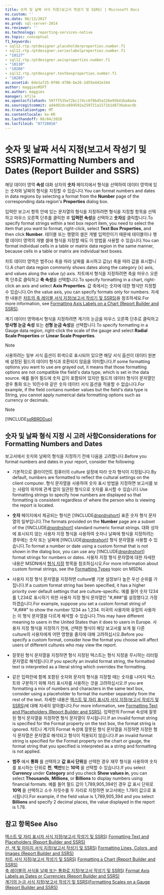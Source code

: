 ```yaml
---
title: 숫자 및 날짜 서식 지정(보고서 작성기 및 SSRS) | Microsoft Docs
ms.custom: ''
ms.date: 06/13/2017
ms.prod: sql-server-2014
ms.reviewer: ''
ms.technology: reporting-services-native
ms.topic: conceptual
f1_keywords:
- sql12.rtp.rptdesigner.placeholderproperties.number.f1
- sql12.rtp.rptdesigner.serieslabelproperties.number.f1
- "10127"
- sql12.rtp.rptdesigner.axisproperties.number.f1
- "10130"
- "10286"
- sql12.rtp.rptdesigner.textboxproperties.number.f1
- "10285"
ms.assetid: 6de1a725-9f06-4708-be26-2d55e442e344
author: maggiesMSFT
ms.author: maggies
manager: kfile
ms.openlocfilehash: 597ff535e72bc174cc6f9bd5a226e95641ba8a4a
ms.sourcegitcommit: ad4d92dce894592a259721a1571b1d8736abacdb
ms.translationtype: MT
ms.contentlocale: ko-KR
ms.lasthandoff: 08/04/2020
ms.locfileid: "87728016"
---
```

# <a name="formatting-numbers-and-dates-report-builder-and-ssrs"></a><span data-ttu-id="c5909-102">숫자 및 날짜 서식 지정(보고서 작성기 및 SSRS)</span><span class="sxs-lookup"><span data-stu-id="c5909-102">Formatting Numbers and Dates (Report Builder and SSRS)</span></span>
  <span data-ttu-id="c5909-103">해당 데이터 영역 **속성** 대화 상자의 **숫자** 페이지에서 형식을 선택하여 데이터 영역에 있는 숫자와 날짜의 형식을 지정할 수 있습니다.</span><span class="sxs-lookup"><span data-stu-id="c5909-103">You can format numbers and dates in data regions by selecting a format from the **Number** page of the corresponding data region's **Properties** dialog box.</span></span>  
  
 <span data-ttu-id="c5909-104">입력란 보고서 항목 안에 있는 문자열의 형식을 지정하려면 형식을 지정할 항목을 선택하고 마우스 오른쪽 단추를 클릭한 후 **입력란 속성**을 선택하고 **숫자**를 클릭합니다.</span><span class="sxs-lookup"><span data-stu-id="c5909-104">To specify format strings within a text box report item, you need to select the item that you want to format, right-click, select **Text Box Properties**, and then click **Number**.</span></span> <span data-ttu-id="c5909-105">테이블 또는 행렬의 셀은 개별 입력란이기 때문에 테이블이나 행렬 데이터 영역의 개별 셀에 형식을 지정할 때도 이 방법을 사용할 수 있습니다.</span><span class="sxs-lookup"><span data-stu-id="c5909-105">You can format individual cells in a table or matrix data region in the same manner, because cells in a table or matrix are individual text boxes.</span></span>  
  
 <span data-ttu-id="c5909-106">차트 데이터 영역은 범주(x) 축을 따라 날짜를 표시하고 값(y) 축을 따라 값을 표시합니다.</span><span class="sxs-lookup"><span data-stu-id="c5909-106">A chart data region commonly shows dates along the category (x) axis, and values along the value (y) axis.</span></span> <span data-ttu-id="c5909-107">차트에서 형식을 지정하려면 축을 마우스 오른쪽 단추로 클릭하고 **축 속성**을 선택합니다.</span><span class="sxs-lookup"><span data-stu-id="c5909-107">To specify formatting in a chart, right-click an axis and select **Axis Properties**.</span></span> <span data-ttu-id="c5909-108">값 축에서는 숫자에 대한 형식만 지정할 수 있습니다.</span><span class="sxs-lookup"><span data-stu-id="c5909-108">On the value axis, you can specify formats only for numbers.</span></span> <span data-ttu-id="c5909-109">자세한 내용은 [차트의 축 레이블 서식 지정&#40;보고서 작성기 및 SSRS&#41;](formatting-axis-labels-on-a-chart-report-builder-and-ssrs.md)을 참조하세요.</span><span class="sxs-lookup"><span data-stu-id="c5909-109">For more information, see [Formatting Axis Labels on a Chart &#40;Report Builder and SSRS&#41;](formatting-axis-labels-on-a-chart-report-builder-and-ssrs.md).</span></span>  
  
 <span data-ttu-id="c5909-110">계기 데이터 영역에서 형식을 지정하려면 계기의 눈금을 마우스 오른쪽 단추로 클릭하고 **방사형 눈금 속성** 또는 **선형 눈금 속성**을 선택합니다.</span><span class="sxs-lookup"><span data-stu-id="c5909-110">To specify formatting in a Gauge data region, right-click the scale of the gauge and select **Radial Scale Properties** or **Linear Scale Properties**.</span></span>  
  
> [!NOTE]  
>  <span data-ttu-id="c5909-111">사용하려는 일부 서식 옵션이 회색으로 표시되어 있으면 해당 서식 옵션이 데이터 원본에 설정된 필드의 데이터 형식과 호환되지 않음을 의미합니다.</span><span class="sxs-lookup"><span data-stu-id="c5909-111">If some formatting options you want to use are grayed out, it means that those formatting options are not compatible the field's data type, which is set in the data source.</span></span> <span data-ttu-id="c5909-112">예를 들어 필드에 숫자 값이 포함되어 있지만 필드의 데이터 형식이 문자열인 경우 통화 또는 10진수와 같은 숫자 데이터 서식 옵션을 적용할 수 없습니다.</span><span class="sxs-lookup"><span data-stu-id="c5909-112">For example, if the field contains number values but the field's data type is String, you cannot apply numerical data formatting options such as currency or decimals.</span></span>  
  
> [!NOTE]  
>  [!INCLUDE[ssRBRDDup](../../includes/ssrbrddup-md.md)]  
  
## <a name="considerations-for-formatting-numbers-and-dates"></a><span data-ttu-id="c5909-113">숫자 및 날짜 형식 지정 시 고려 사항</span><span class="sxs-lookup"><span data-stu-id="c5909-113">Considerations for Formatting Numbers and Dates</span></span>  
 <span data-ttu-id="c5909-114">보고서에서 숫자와 날짜의 형식을 지정하기 전에 다음을 고려합니다.</span><span class="sxs-lookup"><span data-stu-id="c5909-114">Before you format numbers and dates in your report, consider the following:</span></span>  
  
-   <span data-ttu-id="c5909-115">기본적으로 클라이언트 컴퓨터의 culture 설정에 따라 숫자 형식이 지정됩니다.</span><span class="sxs-lookup"><span data-stu-id="c5909-115">By default, numbers are formatted to reflect the cultural settings on the client computer.</span></span> <span data-ttu-id="c5909-116">형식 문자열을 사용하여 숫자 표시 방법을 지정하면 보고서를 보는 사람의 위치에 관계 없이 일관된 형식으로 숫자를 표시할 수 있습니다.</span><span class="sxs-lookup"><span data-stu-id="c5909-116">Use formatting strings to specify how numbers are displayed so that formatting is consistent regardless of where the person who is viewing the report is located.</span></span>  
  
-   <span data-ttu-id="c5909-117">**숫자** 페이지에서 제공되는 형식은 [!INCLUDE[dnprdnshort](../../includes/dnprdnshort-md.md)] 표준 숫자 형식 문자열의 일부입니다.</span><span class="sxs-lookup"><span data-stu-id="c5909-117">The formats provided on the **Number** page are a subset of the [!INCLUDE[dnprdnshort](../../includes/dnprdnshort-md.md)] standard numeric format strings.</span></span> <span data-ttu-id="c5909-118">대화 상자에 표시되지 않는 사용자 지정 형식을 사용하여 숫자나 날짜에 형식을 지정하려는 경우에는 숫자 또는 날짜에 [!INCLUDE[dnprdnshort](../../includes/dnprdnshort-md.md)] 형식 문자열을 사용할 수 있습니다.</span><span class="sxs-lookup"><span data-stu-id="c5909-118">To format a number or date using a custom format that is not shown in the dialog box, you can use any [!INCLUDE[dnprdnshort](../../includes/dnprdnshort-md.md)] format strings for numbers or dates.</span></span> <span data-ttu-id="c5909-119">사용자 지정 형식 문자열에 대한 자세한 내용은 MSDN에서 [형식 지정](https://go.microsoft.com/fwlink/?LinkId=112024) 항목을 참조하십시오.</span><span class="sxs-lookup"><span data-stu-id="c5909-119">For more information about custom format strings, see the [Formatting Types](https://go.microsoft.com/fwlink/?LinkId=112024) topic on MSDN.</span></span>  
  
-   <span data-ttu-id="c5909-120">사용자 지정 형식 문자열을 지정하면 culture별 기본 설정보다 높은 우선 순위를 가집니다.</span><span class="sxs-lookup"><span data-stu-id="c5909-120">If a custom format string has been specified, it has a higher priority over default settings that are culture-specific.</span></span> <span data-ttu-id="c5909-121">예를 들어 숫자 1234를 1,234로 표시하기 위한 사용자 지정 형식 문자열인 "#,###"를 설정했다고 가정하겠습니다.</span><span class="sxs-lookup"><span data-stu-id="c5909-121">For example, suppose you set a custom format string of "#,###" to show the number 1234 as 1,234.</span></span> <span data-ttu-id="c5909-122">미국의 사용자와 유럽의 사용자는 이 형식 문자열을 다르게 해석할 수 있습니다.</span><span class="sxs-lookup"><span data-stu-id="c5909-122">This may have different meaning to users in the United States than it does to users in Europe.</span></span> <span data-ttu-id="c5909-123">사용자 지정 형식을 지정하기 전에, 선택한 형식이 해당 보고서를 보게 될 다른 culture의 사용자에게 어떤 영향을 줄지에 대해 고려하십시오.</span><span class="sxs-lookup"><span data-stu-id="c5909-123">Before you specify a custom format, consider how the format you choose will affect users of different cultures who may view the report.</span></span>  
  
-   <span data-ttu-id="c5909-124">잘못된 형식 문자열을 지정하면 형식 지정된 텍스트는 형식 지정을 무시하는 리터럴 문자열로 해석됩니다.</span><span class="sxs-lookup"><span data-stu-id="c5909-124">If you specify an invalid format string, the formatted text is interpreted as a literal string which overrides the formatting.</span></span>  
  
-   <span data-ttu-id="c5909-125">같은 입력란에 함께 포함된 숫자와 문자의 형식을 지정할 때는 숫자를 나머지 텍스트와 구분하기 위해 자리 표시자를 사용하는 것을 고려하십시오.</span><span class="sxs-lookup"><span data-stu-id="c5909-125">If you are formatting a mix of numbers and characters in the same text box, consider using a placeholder to format the number separately from the rest of the text.</span></span> <span data-ttu-id="c5909-126">자세한 내용은 [텍스트 및 자리 표시자 서식 지정&#40;보고서 작성기 및 SSRS&#41;](formatting-text-and-placeholders-report-builder-and-ssrs.md)에 대해 자세히 알아봅니다.</span><span class="sxs-lookup"><span data-stu-id="c5909-126">For more information, see [Formatting Text and Placeholders &#40;Report Builder and SSRS&#41;](formatting-text-and-placeholders-report-builder-and-ssrs.md).</span></span> <span data-ttu-id="c5909-127">입력란의 Format 속성에 잘못된 형식 문자열을 지정하면 형식 문자열이 무시됩니다.</span><span class="sxs-lookup"><span data-stu-id="c5909-127">If an invalid format string is specified for the Format property on the text box, the format string is ignored.</span></span> <span data-ttu-id="c5909-128">차트나 계기의 Format 속성에 잘못된 형식 문자열을 지정하면 지정한 형식 문자열은 문자열로 해석되고 형식이 적용되지 않습니다.</span><span class="sxs-lookup"><span data-stu-id="c5909-128">If an invalid format string is specified for the Format property on the chart or gauge, the format string that you specified is interpreted as a string and formatting is not applied.</span></span>  
  
-   <span data-ttu-id="c5909-129">**범주** 에서 **통화** 를 선택하고 **값 표시 단위**를 선택한 경우 재무 형식을 사용하여 숫자를 표시하는 단위로 **천**, **백만**또는 **10억** 을 선택할 수 있습니다.</span><span class="sxs-lookup"><span data-stu-id="c5909-129">If you select **Currency** under **Category** and you check **Show values in**, you can select **Thousands**, **Millions**, or **Billions** to display numbers using financial formats.</span></span> <span data-ttu-id="c5909-130">예를 들어 필드 값이 1,789,905,394인 경우 값 표시 단위로 **10억** 을 선택하고 소수 자릿수를 두 자리로 지정하면 보고서에는 1.78이 값으로 표시됩니다.</span><span class="sxs-lookup"><span data-stu-id="c5909-130">For example, if the field value is 1,789,905,394 and you select **Billions** and specify 2 decimal places, the value displayed in the report is 1.78.</span></span>  
  
## <a name="see-also"></a><span data-ttu-id="c5909-131">참고 항목</span><span class="sxs-lookup"><span data-stu-id="c5909-131">See Also</span></span>  
 <span data-ttu-id="c5909-132">[텍스트 및 자리 표시자 서식 지정&#40;보고서 작성기 및 SSRS&#41;](formatting-text-and-placeholders-report-builder-and-ssrs.md) </span><span class="sxs-lookup"><span data-stu-id="c5909-132">[Formatting Text and Placeholders &#40;Report Builder and SSRS&#41;](formatting-text-and-placeholders-report-builder-and-ssrs.md) </span></span>  
 <span data-ttu-id="c5909-133">[선, 색 및 이미지 서식 지정&#40;보고서 작성기 및 SSRS&#41;](images-report-builder-and-ssrs.md) </span><span class="sxs-lookup"><span data-stu-id="c5909-133">[Formatting Lines, Colors, and Images &#40;Report Builder and SSRS&#41;](images-report-builder-and-ssrs.md) </span></span>  
 <span data-ttu-id="c5909-134">[차트 서식 지정&#40;보고서 작성기 및 SSRS&#41;](formatting-a-chart-report-builder-and-ssrs.md) </span><span class="sxs-lookup"><span data-stu-id="c5909-134">[Formatting a Chart &#40;Report Builder and SSRS&#41;](formatting-a-chart-report-builder-and-ssrs.md) </span></span>  
 <span data-ttu-id="c5909-135">[축 레이블의 서식을 날짜 또는 통화로 지정&#40;보고서 작성기 및 SSRS&#41;](format-axis-labels-as-dates-or-currencies-report-builder-and-ssrs.md) </span><span class="sxs-lookup"><span data-stu-id="c5909-135">[Format Axis Labels as Dates or Currencies &#40;Report Builder and SSRS&#41;](format-axis-labels-as-dates-or-currencies-report-builder-and-ssrs.md) </span></span>  
 [<span data-ttu-id="c5909-136">계기의 눈금 서식 지정&#40;보고서 작성기 및 SSRS&#41;</span><span class="sxs-lookup"><span data-stu-id="c5909-136">Formatting Scales on a Gauge &#40;Report Builder and SSRS&#41;</span></span>](formatting-scales-on-a-gauge-report-builder-and-ssrs.md)  
  
  
